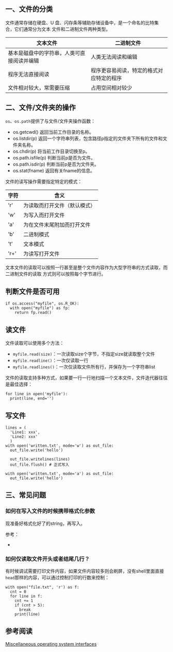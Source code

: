 ## 一、文件的分类

文件通常存储在硬盘、U 盘、闪存条等辅助存储设备中，是一个命名的比特集合，它们通常分为文本
文件和二进制文件两种类型。


|文本文件|二进制文件|
|-|-|
|基本是磁盘中的字符串，人类可直接阅读并编辑|人类无法阅读和编辑|
|程序无法直接阅读|程序更容易阅读，特定的格式对应特定的程序|
|文件相对较大，常需要压缩|占用空间相对较少|

## 二、文件/文件夹的操作

`os`、`os.path`提供了与文件/文件夹操作函数：

- os.getcwd() 返回当前工作目录的名称。
- os.listdir(p) 返回一个字符串列表，包含路径p指定的文件夹下所有的文件和文件夹名称。
- os.chdir(p) 将当前工作目录切换至p。
- os.path.isfile(p) 判断当前p是否为文件。
- os.path.isdir(p) 判断当前p是否为文件夹。
- os.stat(fname) 返回有关fname的信息。

文件的读写操作需要指定特定的模式：

|字符|含义|
|-|-|
|'r'|为读取而打开文件（默认模式）|
|'w'|为写入而打开文件|
|'a'|为在文件末尾附加而打开文件|
|'b'|二进制模式|
|'t'|文本模式|
|'r+'|为读写打开文件|

文本文件的读取可以按照一行甚至是整个文件内容作为大型字符串的方式读取，而二进制文件的读取
方式则可以按照每个字节进行。

## 判断文件是否可用

```
if os.access("myfile", os.R_OK):
  with open("myfile") as fp:
    return fp.read()
```

## 读文件

文件读取可以使用多个方法：

- `myfile.read(size)`：一次读取size个字节，不指定size就读取整个文件
- `myfile.readline()`：一次仅读取一行
- `myfile.readlines()`：一次仅读取文件所有行，并保存为一个字符串list

文件的读取支持多种方式，如果要一行一行地扫描一个文本文件，文件迭代器往往是最佳选择：

```
for line in open('myfile'):
  print(line, end='')
```

## 写文件

```
lines = (
  'Line1: xxx',
  'Line2: xxx'
  )
with open('written.txt', mode='w') as out_file:
  out_file.write('hello')

  out_file.writelines(lines)
  out_file.flush() # 正式写入

with open('written.txt', mode='a') as out_file:
  out_file.write('hello')  
```


## 三、常见问题

### 如何在写入文件的时候携带格式化参数

现准备好格式化好了的string，再写入。

参考：

- [](https://realpython.com/python-string-formatting/)

### 如何仅读取文件开头或者结尾几行？

有时候调试需要打印文件内容，如果文件内容较多则会刷屏，没有shell里面直接`head`那样的内容，可以通过控制打印的行数来控制：

```
with open("file.txt", 'r') as f:
  cnt = 0
  for line in f:
    cnt += 1
    if (cnt > 5):
      break
    print(line)
```

## 参考阅读

[Miscellaneous operating system interfaces](https://docs.python.org/2.7/library/os.html)
